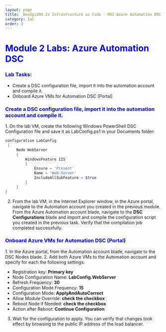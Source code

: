 ```yaml
---
layout: page
title:  DevOps200.2x Infrastructure as Code - M02 Azure Automation DSC Labs
category: IaC
order: 3
---
```

  

<h1><span style="color: #0000CD;"> Module 2 Labs: Azure Automation DSC </span></h1>



<h3><span style="color: #0000CD;"> Lab Tasks:</span></h3> 


- Create a DSC configuration file, import it into the automation account and compile it. 
- Onboard Azure VMs for Automation DSC (Portal)
  

 
  
<h3><span style="color: #0000CD;">Create a DSC configuration file, import it into the automation account and compile it. </span></h3> 
1. On the lab VM, create the following Windows PowerShell DSC Configuration file and save it as LabConfig.ps1 in your Documents folder: 

```powershell
configuration LabConfig 
 { 
     Node WebServer 
     { 
         WindowsFeature IIS 
         { 
             Ensure = 'Present' 
             Name = 'Web-Server' 
             IncludeAllSubFeature = $true 
         } 
     } 
} 
```
2.	From the lab VM, in the Internet Explorer window, in the Azure portal, navigate to the Automation account you created in the previous module. From the Azure Automation account blade, navigate to the **DSC Configurations** blade and import and compile the configuration script you created in the previous task. Verify that the compilation job completed successfully. 
 
 
  
<h3><span style="color: #0000CD;">Onboard Azure VMs for Automation DSC (Portal)</span></h3>  	 
1.	In the Azure portal, from the Automation account blade, navigate to the DSC Nodes blade. 
2.	Add both Azure VMs to the Automation account and specify for each the following settings: 

- Registration key: **Primary key** 
- Node Configuration Name: **LabConfig.WebServer** 
- Refresh Frequency: **30** 
- Configuration Mode Frequency: **15** 
- Configuration Mode: **ApplyAndAutoCorrect**
- Allow Module Override: **check the checkbox** 
- Reboot Node if Needed: **check the checkbox**
- Action after Reboot: **Continue Configuration** 
3.	Wait for the configuration to apply. You can verify that changes took effect by browsing to the public IP address of the load balancer. 
 
